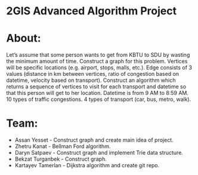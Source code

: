 # 2GIS Advanced Algorithm Project

# About: 
Let’s assume that some person wants to get from KBTU to SDU by wasting the minimum amount of time. Construct a graph for this problem. Vertices will be specific locations (e.g. airport, stops, malls, etc.). Edge consists of 3 values (distance in km between vertices, ratio of congestion based on datetime, velocity based on transport).
Construct an algorithm which returns a sequence of vertices to visit for each transport and datetime so that this person will get to her location. Datetime is from 9 AM to 8:59 AM. 10 types of traffic congestions. 4 types of transport (car, bus, metro, walk).

# Team: 
- Assan Yesset - Construct graph and create main idea of project. 
- Zhetru Kanat - Bellman Ford algorithm. 
- Daryn Satpaev - Construct graph and implement Trie data structure. 
- Bekzat Turganbek - Construct graph. 
- Kartayev Tamerlan - Dijkstra algorithm and create git repo. 